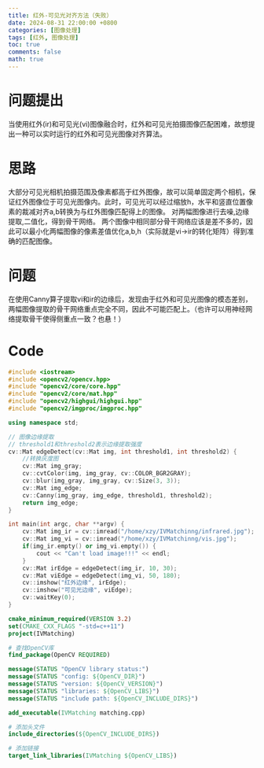 ```yaml
---
title: 红外-可见光对齐方法（失败）
date: 2024-08-31 22:00:00 +0800
categories: [图像处理]
tags: [红外, 图像处理]
toc: true 
comments: false
math: true
---
```

# 问题提出
当使用红外(ir)和可见光(vi)图像融合时，红外和可见光拍摄图像匹配困难，故想提出一种可以实时运行的红外和可见光图像对齐算法。
# 思路
大部分可见光相机拍摄范围及像素都高于红外图像，故可以简单固定两个相机，保证红外图像位于可见光图像内。此时，可见光可以经过缩放h，水平和竖直位置像素的裁减对齐a,b转换为与红外图像匹配得上的图像。
对两幅图像进行去噪,边缘提取,二值化，得到骨干网络。
两个图像中相同部分骨干网络应该是差不多的，因此可以最小化两幅图像的像素差值优化a,b,h（实际就是vi->ir的转化矩阵）得到准确的匹配图像。
# 问题
在使用Canny算子提取vi和ir的边缘后，发现由于红外和可见光图像的模态差别，两幅图像提取的骨干网络重点完全不同，因此不可能匹配上。（也许可以用神经网络提取骨干使得侧重点一致？也悬！）
# Code
```cpp
#include <iostream>
#include <opencv2/opencv.hpp>
#include "opencv2/core/core.hpp"
#include "opencv2/core/mat.hpp"
#include "opencv2/highgui/highgui.hpp"
#include "opencv2/imgproc/imgproc.hpp"

using namespace std;

// 图像边缘提取
// threshold1和threshold2表示边缘提取强度
cv::Mat edgeDetect(cv::Mat img, int threshold1, int threshold2) {
    //转换灰度图
    cv::Mat img_gray;
    cv::cvtColor(img, img_gray, cv::COLOR_BGR2GRAY);  
    cv::blur(img_gray, img_gray, cv::Size(3, 3));
    cv::Mat img_edge;
    cv::Canny(img_gray, img_edge, threshold1, threshold2);
    return img_edge;
}

int main(int argc, char **argv) {
    cv::Mat img_ir = cv::imread("/home/xzy/IVMatchinng/infrared.jpg");
    cv::Mat img_vi = cv::imread("/home/xzy/IVMatchinng/vis.jpg");
    if(img_ir.empty() or img_vi.empty()) {
        cout << "Can't load image!!!" << endl;
    }
    cv::Mat irEdge = edgeDetect(img_ir, 10, 30); 
    cv::Mat viEdge = edgeDetect(img_vi, 50, 180);
    cv::imshow("红外边缘", irEdge);
    cv::imshow("可见光边缘", viEdge);
    cv::waitKey(0);
}
```

```cmake
cmake_minimum_required(VERSION 3.2)
set(CMAKE_CXX_FLAGS "-std=c++11")
project(IVMatching)

# 查找OpenCV库
find_package(OpenCV REQUIRED)

message(STATUS "OpenCV library status:")
message(STATUS "config: ${OpenCV_DIR}")
message(STATUS "version: ${OpenCV_VERSION}")
message(STATUS "libraries: ${OpenCV_LIBS}")
message(STATUS "include path: ${OpenCV_INCLUDE_DIRS}")

add_executable(IVMatching matching.cpp)

# 添加头文件
include_directories(${OpenCV_INCLUDE_DIRS})

# 添加链接
target_link_libraries(IVMatching ${OpenCV_LIBS})
```
